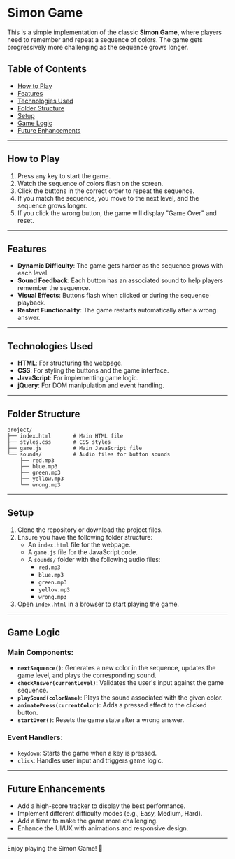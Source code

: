 # Simon Game

This is a simple implementation of the classic **Simon Game**, where players need to remember and repeat a sequence of colors. The game gets progressively more challenging as the sequence grows longer.

## Table of Contents
- [How to Play](#how-to-play)
- [Features](#features)
- [Technologies Used](#technologies-used)
- [Folder Structure](#folder-structure)
- [Setup](#setup)
- [Game Logic](#game-logic)
- [Future Enhancements](#future-enhancements)

---

## How to Play
1. Press any key to start the game.
2. Watch the sequence of colors flash on the screen.
3. Click the buttons in the correct order to repeat the sequence.
4. If you match the sequence, you move to the next level, and the sequence grows longer.
5. If you click the wrong button, the game will display "Game Over" and reset.

---

## Features
- **Dynamic Difficulty**: The game gets harder as the sequence grows with each level.
- **Sound Feedback**: Each button has an associated sound to help players remember the sequence.
- **Visual Effects**: Buttons flash when clicked or during the sequence playback.
- **Restart Functionality**: The game restarts automatically after a wrong answer.

---

## Technologies Used
- **HTML**: For structuring the webpage.
- **CSS**: For styling the buttons and the game interface.
- **JavaScript**: For implementing game logic.
- **jQuery**: For DOM manipulation and event handling.

---

## Folder Structure
```
project/
├── index.html       # Main HTML file
├── styles.css       # CSS styles
├── game.js          # Main JavaScript file
└── sounds/          # Audio files for button sounds
    ├── red.mp3
    ├── blue.mp3
    ├── green.mp3
    ├── yellow.mp3
    └── wrong.mp3
```

---

## Setup
1. Clone the repository or download the project files.
2. Ensure you have the following folder structure:
   - An `index.html` file for the webpage.
   - A `game.js` file for the JavaScript code.
   - A `sounds/` folder with the following audio files:
     - `red.mp3`
     - `blue.mp3`
     - `green.mp3`
     - `yellow.mp3`
     - `wrong.mp3`
3. Open `index.html` in a browser to start playing the game.

---

## Game Logic
### Main Components:
- **`nextSequence()`**: Generates a new color in the sequence, updates the game level, and plays the corresponding sound.
- **`checkAnswer(currentLevel)`**: Validates the user's input against the game sequence.
- **`playSound(colorName)`**: Plays the sound associated with the given color.
- **`animatePress(currentColor)`**: Adds a pressed effect to the clicked button.
- **`startOver()`**: Resets the game state after a wrong answer.

### Event Handlers:
- `keydown`: Starts the game when a key is pressed.
- `click`: Handles user input and triggers game logic.

---

## Future Enhancements
- Add a high-score tracker to display the best performance.
- Implement different difficulty modes (e.g., Easy, Medium, Hard).
- Add a timer to make the game more challenging.
- Enhance the UI/UX with animations and responsive design.

---

Enjoy playing the Simon Game! 🚀

